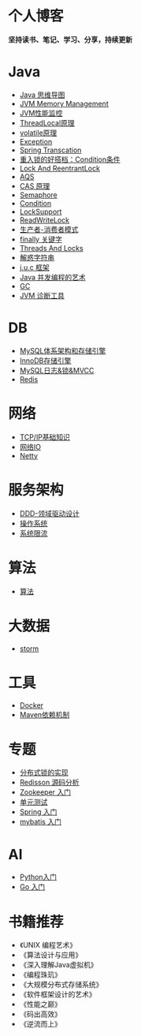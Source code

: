# 个人博客
**坚持读书、笔记、学习、分享，持续更新**
# Java
- [Java 思维导图](https://github.com/JeremyWang2009/blogs/issues/38)
- [JVM Memory Management](https://github.com/JeremyWang2009/blogs/issues/1)
- [JVM性能监控](https://github.com/JeremyWang2009/blogs/issues/26)
- [ThreadLocal原理](https://github.com/JeremyWang2009/blogs/issues/3)
- [volatile原理](https://github.com/JeremyWang2009/blogs/issues/4)
- [Exception](https://github.com/JeremyWang2009/blogs/issues/5)
- [Spring Transcation](https://github.com/JeremyWang2009/blogs/issues/6)
- [重入锁的好搭档：Condition条件](https://github.com/JeremyWang2009/blogs/issues/7)
- [Lock And ReentrantLock](https://github.com/JeremyWang2009/blogs/issues/8)
- [AQS](https://github.com/JeremyWang2009/blogs/issues/9)
- [CAS 原理](https://github.com/JeremyWang2009/blogs/issues/43)
- [Semaphore](https://github.com/JeremyWang2009/blogs/issues/10)
- [Condition](https://github.com/JeremyWang2009/blogs/issues/44)
- [LockSupport](https://github.com/JeremyWang2009/blogs/issues/11)
- [ReadWriteLock](https://github.com/JeremyWang2009/blogs/issues/12)
- [生产者-消费者模式](https://github.com/JeremyWang2009/blogs/issues/13)
- [finally 关键字](https://github.com/JeremyWang2009/blogs/issues/32)
- [Threads And Locks](https://github.com/JeremyWang2009/blogs/issues/34)
- [解惑字符串](https://github.com/JeremyWang2009/blogs/issues/41)
- [j.u.c 框架](https://github.com/JeremyWang2009/blogs/issues/42)
- [Java 并发编程的艺术](https://github.com/JeremyWang2009/blogs/issues/45)
- [GC](https://github.com/JeremyWang2009/blogs/issues/46)
- [JVM 诊断工具](https://github.com/JeremyWang2009/blogs/issues/47)
# DB
- [MySQL体系架构和存储引擎](https://github.com/JeremyWang2009/blogs/issues/14)
- [InnoDB存储引擎](https://github.com/JeremyWang2009/blogs/issues/15)
- [MySQL日志&锁&MVCC](https://github.com/JeremyWang2009/blogs/issues/17)
- [Redis](https://github.com/JeremyWang2009/blogs/issues/18)
# 网络
- [TCP/IP基础知识](https://github.com/JeremyWang2009/blogs/issues/16)
- [网络IO](https://github.com/JeremyWang2009/blogs/issues/22)
- [Netty](https://github.com/JeremyWang2009/blogs/issues/25)
# 服务架构
- [DDD-领域驱动设计](https://github.com/JeremyWang2009/blogs/issues/24)
- [操作系统](https://github.com/JeremyWang2009/blogs/issues/35)
- [系统限流](https://github.com/JeremyWang2009/blogs/issues/36)
# 算法
- [算法](https://github.com/JeremyWang2009/blogs/issues/21)
# 大数据
- [storm](https://github.com/JeremyWang2009/blogs/issues/23)
# 工具
- [Docker](https://github.com/JeremyWang2009/blogs/issues/29)
- [Maven依赖机制](https://github.com/JeremyWang2009/blogs/issues/31)
# 专题
- [分布式锁的实现](https://github.com/JeremyWang2009/blogs/issues/20)
- [Redisson 源码分析](https://github.com/JeremyWang2009/blogs/issues/27)
- [Zookeeper 入门](https://github.com/JeremyWang2009/blogs/issues/28)
- [单元测试](https://github.com/JeremyWang2009/blogs/issues/33)
- [Spring 入门](https://github.com/JeremyWang2009/blogs/issues/39)
- [mybatis 入门](https://github.com/JeremyWang2009/blogs/issues/40)
# AI
- [Python入门](https://github.com/JeremyWang2009/blogs/issues/30)
- [Go 入门](https://github.com/JeremyWang2009/blogs/issues/37)


# 书籍推荐
- 《UNIX 编程艺术》
- 《算法设计与应用》
- 《深入理解Java虚拟机》
- 《编程珠玑》
- 《大规模分布式存储系统》
- 《软件框架设计的艺术》
- 《性能之巅》
- 《码出高效》
- 《逆流而上》

